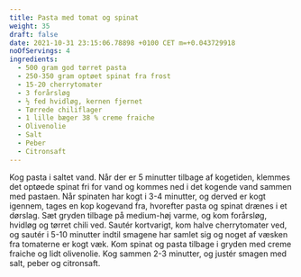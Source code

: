 ```yaml
---
title: Pasta med tomat og spinat
weight: 35
draft: false
date: 2021-10-31 23:15:06.78898 +0100 CET m=+0.043729918
noOfServings: 4
ingredients:
  - 500 gram god tørret pasta
  - 250-350 gram optøet spinat fra frost
  - 15-20 cherrytomater
  - 3 forårsløg
  - ½ fed hvidløg, kernen fjernet
  - Tørrede chiliflager
  - 1 lille bæger 38 % creme fraiche
  - Olivenolie
  - Salt
  - Peber
  - Citronsaft
---
```




Kog pasta i saltet vand. Når der er 5 minutter tilbage af kogetiden,
klemmes det optøede spinat fri for vand og kommes ned i det kogende vand
sammen med pastaen. Når spinaten har kogt i 3-4 minutter, og derved er
kogt igennem, tages en kop kogevand fra, hvorefter pasta og spinat
drænes i et dørslag. Sæt gryden tilbage på medium-høj varme, og kom
forårsløg, hvidløg og tørret chili ved. Sautér kortvarigt, kom halve
cherrytomater ved, og sautér i 5-10 minutter indtil smagene har samlet
sig og noget af væsken fra tomaterne er kogt væk. Kom spinat og pasta
tilbage i gryden med creme fraiche og lidt olivenolie. Kog sammen 2-3
minutter, og justér smagen med salt, peber og citronsaft.

